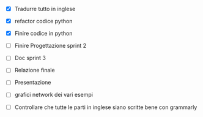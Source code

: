 - [x] Tradurre tutto in inglese
- [x] refactor codice python
- [x] Finire codice in python
- [ ] Finire Progettazione sprint 2
- [ ] Doc sprint 3
- [ ] Relazione finale
- [ ] Presentazione
- [ ] grafici network dei vari esempi


- [ ] Controllare che tutte le parti in inglese siano scritte bene con grammarly